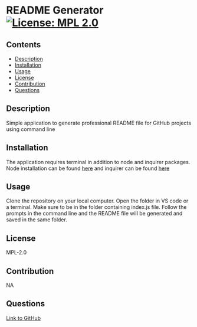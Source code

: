 # README Generator [![License: MPL 2.0](https://img.shields.io/badge/License-MPL_2.0-brightgreen.svg)](https://opensource.org/licenses/MPL-2.0)
  
  ## Contents
  * [Description](#Description)
  * [Installation](#Installation)
  * [Usage](#Usage)
  * [License](#License)
  * [Contribution](#Contribution)
  * [Questions](#Questions)

  ## Description 
  Simple application to generate professional README file for GitHub projects using command line
  ## Installation
  The application requires terminal in addition to node and inquirer packages. Node installation can be found [here](https://nodejs.org/en) and inquirer can be found [here](https://www.npmjs.com/package/inquirer)
  ## Usage
  Clone the repository on your local computer. Open the folder in VS code or a terminal. Make sure to be in the folder containing index.js file. Follow the prompts in the command line and the README file will be generated and saved in the same folder. 
  ## License
  MPL-2.0
  ## Contribution
  NA
  ## Questions
  [Link to GitHub](https://github.com/abdalla-diaai/readme-generator)
  